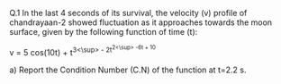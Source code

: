 Q.1 In the last 4 seconds of its survival, the velocity (v) profile of chandrayaan-2 showed
fluctuation as it approaches towards the moon surface, given by the following function of
time (t):

v = 5 cos(10t) + t<sup>3<\sup> - 2t<sup>2<\sup> -6t + 10

a) Report the Condition Number (C.N) of the function at t=2.2 s.
